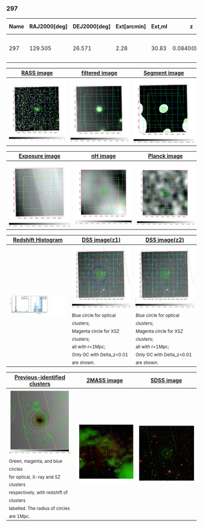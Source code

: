 <div STYLE="page-break-after: always;"></div>

### 297

|Name|RAJ2000[deg]|DEJ2000[deg] |Ext[arcmin]| Ext,ml | z | z_src| C|GC(XSZ,Delta_z<0.01)| GC(OPT,Delta_z<0.01)|GC| R_sig[arcmin] | R500[arcmin] | R500[Mpc]| CRsig[c/s] | CR500[c/s] |L500[1E44 erg/s]|F500[1E-12 erg/s/cm^2]| M500[1E14 Msun]|Tx[keV]|Cnt_sig|Beta|Rc[arcmin]|Comment|Alias|
|---|---|---|---|---|---|------|---|--------|---------|----------|---|---|---|---|---|---|---|---|---|---|---|---|---|---|
|297| 129.505| 26.571| 2.28| 30.83| 0.0840(0.005)| z1, z_xsz| B| F20| N| C, F20, N, W| 10.262| 8.140| 0.771| 0.139(0.042)| 0.134(0.041)| 0.425(0.075)| 2.430(0.428)| 1.41(0.13)| 2.72(0.15)| 80.9| 0.829(-0.150+0.118)| 2.918(-0.847+0.649)| -| t077|

|[RASS image](../image/297/297_img.pdf)|[filtered image](../image/297/297_fil.pdf)|[Segment image](../image/297/297_seg.pdf)|
|-------------------|--------------------|-------------------|
| <img src="../image/297/297_img.png" width="300">  | <img src="../image/297/297_fil.png" width="300">   | <img src="../image/297/297_seg.png" width="300">  |

|[Exposure image](../image/297/297_mex.pdf)| [nH image](../image/297/297_nh.pdf)| [Planck image](../image/297/297_p.pdf)|
|-------------------|--------------------|-------------------|
|<img src="../image/297/297_mex.png" width="300">   | <img src="../image/297/297_nh.png" width="300">    | <img src="../image/297/297_p.png" width="300"> |

|[Redshift Histogram](../image/297/297_zg.pdf) | [DSS image(z1)](../image/297/297_dss_z1.pdf)      |  [DSS image(z2)](../image/297/297_dss_z2.pdf)    |
|-------------------|--------------------|-------------------|
|<img src="../image/297/297_zg.png" width="300"> |<img src="../image/297/297_dss_z1.png" width="300"> <sub><br>Blue circle for optical clusters; <br>Magenta circle for XSZ clusters; <br>all with r=1Mpc; <br>Only GC with Delta_z<0.01 are shown. </sub>| <img src="../image/297/297_dss_z2.png" width="300"><sub><br>Blue circle for optical clusters; <br>Magenta circle for XSZ clusters; <br>all with r=1Mpc; <br>Only GC with Delta_z<0.01 are shown. </sub> |

|[Previous-identified clusters](../image/297/297_gc.pdf) | [2MASS image](../image/297/297_2mass.pdf)      |[SDSS image](../image/297/297_sdss.pdf)   |
|-------------------|-------------------|-------------------|
|<img src=../image/297/297_gc.png width="300"> <br><sub>Green, magenta, and blue circles <br>for optical, X-ray and SZ clusters <br>respectively, with redshift of clusters <br>labelled. The radius of circles <br>are 1Mpc.</sub>|<img src="../image/297/297_2mass.png" width="300">  | <img src="../image/297/297_sdss.png" width="300">  |




